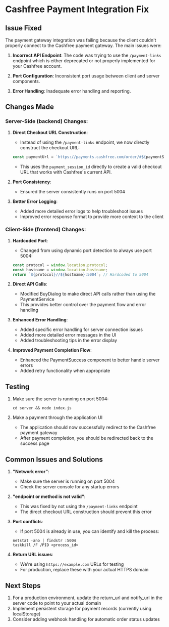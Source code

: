 # Cashfree Payment Integration Fix

## Issue Fixed
The payment gateway integration was failing because the client couldn't properly connect to the Cashfree payment gateway. The main issues were:

1. **Incorrect API Endpoint**: The code was trying to use the `/payment-links` endpoint which is either deprecated or not properly implemented for your Cashfree account.

2. **Port Configuration**: Inconsistent port usage between client and server components.

3. **Error Handling**: Inadequate error handling and reporting.

## Changes Made

### Server-Side (backend) Changes:

1. **Direct Checkout URL Construction**:
   - Instead of using the `/payment-links` endpoint, we now directly construct the checkout URL:
   ```javascript
   const paymentUrl = `https://payments.cashfree.com/order/#${paymentSessionId}`;
   ```
   - This uses the `payment_session_id` directly to create a valid checkout URL that works with Cashfree's current API.

2. **Port Consistency**:
   - Ensured the server consistently runs on port 5004

3. **Better Error Logging**:
   - Added more detailed error logs to help troubleshoot issues
   - Improved error response format to provide more context to the client

### Client-Side (frontend) Changes:

1. **Hardcoded Port**:
   - Changed from using dynamic port detection to always use port 5004:
   ```typescript
   const protocol = window.location.protocol;
   const hostname = window.location.hostname;
   return `${protocol}//${hostname}:5004`; // Hardcoded to 5004
   ```

2. **Direct API Calls**:
   - Modified BuyDialog to make direct API calls rather than using the PaymentService
   - This provides better control over the payment flow and error handling

3. **Enhanced Error Handling**:
   - Added specific error handling for server connection issues
   - Added more detailed error messages in the UI
   - Added troubleshooting tips in the error display

4. **Improved Payment Completion Flow**:
   - Enhanced the PaymentSuccess component to better handle server errors
   - Added retry functionality when appropriate

## Testing

1. Make sure the server is running on port 5004:
   ```
   cd server && node index.js
   ```

2. Make a payment through the application UI
   - The application should now successfully redirect to the Cashfree payment gateway
   - After payment completion, you should be redirected back to the success page

## Common Issues and Solutions

1. **"Network error"**:
   - Make sure the server is running on port 5004
   - Check the server console for any startup errors

2. **"endpoint or method is not valid"**:
   - This was fixed by not using the `/payment-links` endpoint
   - The direct checkout URL construction should prevent this error

3. **Port conflicts**:
   - If port 5004 is already in use, you can identify and kill the process:
   ```
   netstat -ano | findstr :5004
   taskkill /F /PID <process_id>
   ```

4. **Return URL issues**:
   - We're using `https://example.com` URLs for testing
   - For production, replace these with your actual HTTPS domain

## Next Steps

1. For a production environment, update the return_url and notify_url in the server code to point to your actual domain
2. Implement persistent storage for payment records (currently using localStorage)
3. Consider adding webhook handling for automatic order status updates 